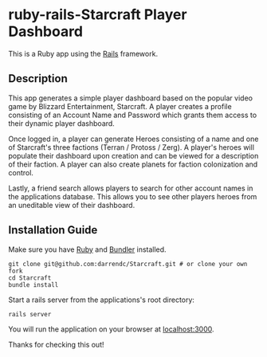 # ruby-rails-Starcraft Player Dashboard

This is a Ruby app using the [Rails](http://rubyonrails.org) framework.

## Description

This app generates a simple player dashboard based on the popular video game by Blizzard Entertainment, Starcraft.
A player creates a profile consisting of an Account Name and Password which grants them access to their dynamic player dashboard.

Once logged in, a player can generate Heroes consisting of a name and one of Starcraft's three factions (Terran / Protoss / Zerg).
A player's heroes will populate their dashboard upon creation and can be viewed for a description of their faction.
A player can also create planets for faction colonization and control.

Lastly, a friend search allows players to search for other account names in the applications database. This allows you to see other players heroes from an uneditable view of their dashboard.

## Installation Guide

Make sure you have [Ruby](https://www.ruby-lang.org) and [Bundler](http://bundler.io) installed.

```
git clone git@github.com:darrendc/Starcraft.git # or clone your own fork
cd Starcraft
bundle install
```

Start a rails server from the applications's root directory:

```
rails server
```

You will run the application on your browser at [localhost:3000](http://localhost:3000/).

Thanks for checking this out!
